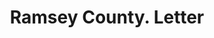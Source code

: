 ---
doi: 10.7916/D8H71SV6
date_other: '1880'
date_other_textual: 1880-1889
form: correspondence
genre:
- Letters (correspondence)
name:
- Ramsey County
object_in_context_url: https://biggert.cul.columbia.edu/items/view/ave_biggert_00754
subject_hierarchical_geographic:
- Devils Lake, United States
subject_name:
- Ramsey County
title: Ramsey County. Letter
sort_title: Ramsey County. Letter
call_number: ave_biggert_00754
coordinates:
- 48.11666666666667,-98.86666666666666
pid: ave_biggert_00754
identifiers: ave_biggert_00754
thumbnail: false
permalink: /biggert/ave_biggert_00754/
layout: iiif-image-page
---